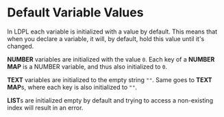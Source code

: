 # Default Variable Values

In LDPL each variable is initialized with a value by default. This means that when you declare a variable, it will, by default, hold this value until it's changed.

**NUMBER** variables are initialized with the value `0`. Each key of a **NUMBER MAP** is a NUMBER variable, and thus also initialized to `0`.

**TEXT** variables are initialized to the empty string `""`. Same goes to **TEXT MAP**s, where each key is also initialized to `""`.

**LIST**s are initialized empty by default and trying to access a non-existing index will result in an error.

